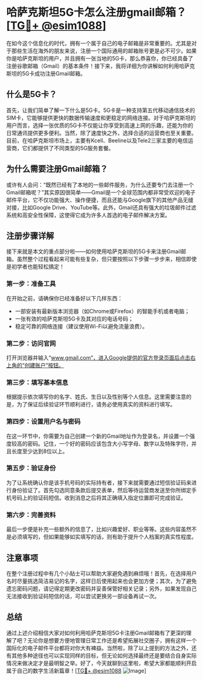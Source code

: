 # 哈萨克斯坦5G卡怎么注册gmail邮箱？[[TG💪+ @esim1088](https://t.me/s/esim1088)]

在如今这个信息化的时代，拥有一个属于自己的电子邮箱是非常重要的。尤其是对于那些生活在海外的朋友来说，注册一个国际通用的邮箱账号更是必不可少。如果你是哈萨克斯坦的用户，并且拥有一张当地的5G卡，那么恭喜你，你已经具备了注册谷歌邮箱（Gmail）的基本条件！接下来，我将详细为你讲解如何利用哈萨克斯坦的5G卡成功注册Gmail邮箱。

## 什么是5G卡？

首先，让我们简单了解一下什么是5G卡。5G卡是一种支持第五代移动通信技术的SIM卡，它能够提供更快的数据传输速度和更稳定的网络连接。对于哈萨克斯坦的用户而言，选择一张优质的5G卡不仅能让你享受到高速上网的乐趣，还能为你的日常通讯提供更多便利。当然，除了速度快之外，选择合适的运营商也至关重要。目前，在哈萨克斯坦市场上，主要有Kcell、Beeline以及Tele2三家主要的电信运营商，它们都提供了不同类型的5G服务套餐。

## 为什么需要注册Gmail邮箱？

或许有人会问：“既然已经有了本地的一些邮件服务，为什么还要专门去注册一个Gmail邮箱呢？”其实原因很简单——Gmail是一个全球范围内都非常受欢迎的电子邮件平台，它不仅功能强大、操作便捷，而且还能与Google旗下的其他产品无缝对接，比如Google Drive、YouTube等。此外，Gmail还具有强大的垃圾邮件过滤系统和高安全性保障，这使得它成为许多人首选的电子邮件解决方案。

## 注册步骤详解

接下来就是本文的重点部分啦——如何使用哈萨克斯坦的5G卡来注册Gmail邮箱。虽然整个过程看起来可能有些复杂，但只要按照以下步骤一步步来，相信即使是初学者也能轻松搞定！

### 第一步：准备工具
在开始之前，请确保你已经准备好以下几样东西：
- 一部安装有最新版本浏览器（如Chrome或Firefox）的智能手机或者电脑；
- 一张有效的哈萨克斯坦5G卡及其对应的电话号码；
- 稳定可靠的网络连接（建议使用Wi-Fi以避免流量浪费）。

### 第二步：访问官网
打开浏览器并输入“www.gmail.com”，进入Google提供的官方登录页面后点击右上角的“创建账户”按钮。

### 第三步：填写基本信息
根据提示依次填写你的名字、姓氏、生日以及性别等个人信息。这里需要注意的是，为了保证后续验证环节顺利进行，请务必使用真实的资料进行填写。

### 第四步：设置用户名与密码
在这一环节中，你需要为自己创建一个新的Gmail地址作为登录名，并设置一个强度较高的密码。记住，一个好的密码应该包含大小写字母、数字以及特殊字符，并且长度至少达到8位以上。

### 第五步：验证身份
为了让系统确认你是该手机号码的实际持有者，接下来就需要通过短信验证码来进行身份验证了。首先勾选同意条款后提交表单，然后等待运营商发送至你所绑定手机号码上的验证码短信。收到消息之后将其正确填入指定位置即可完成验证。

### 第六步：完善资料
最后一步便是补充一些额外的信息了，比如兴趣爱好、职业等等。这些内容虽然不是必须填写的，但如果能够如实填写的话，则有助于提升个人档案的真实性程度。

## 注意事项

在整个注册过程中有几个小贴士可以帮助大家避免遇到麻烦哦！首先，在选择用户名时尽量挑选简洁易记的名字，这样日后使用起来也会更加方便；其次，为了避免遗忘密码问题，请记得定期更改密码并妥善保管好相关记录；另外，如果发现自己无法接收到验证码短信的话，可以尝试更换另一部设备再试一次。

## 总结

通过上述介绍相信大家对如何利用哈萨克斯坦5G卡注册Gmail邮箱有了更深的理解了吧？无论你是想要方便地管理日常工作还是希望拓展社交圈子，拥有这样一个国际化的电子邮件平台都将对你大有裨益。当然啦，除了以上提到的方法之外，还有其他多种途径也可以实现同样的目标，但无论如何选择最终还是要结合自身实际情况来做决定才是最明智之举。好了，今天就聊到这里啦，希望大家都能顺利开启属于自己的数字生活新篇章！[[TG💪+ @esim1088](https://t.me/s/esim1088) ![Image](https://i.postimg.cc/4NQfJmqS/Snipaste-2025-05-13-00-14-12.png)]
